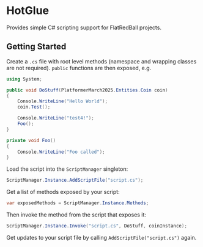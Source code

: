 # HotGlue

Provides simple C# scripting support for FlatRedBall projects.

## Getting Started

Create a `.cs` file with root level methods (namespace and wrapping classes are not required). 
`public` functions are then exposed, e.g.

```csharp
using System;

public void DoStuff(PlatformerMarch2025.Entities.Coin coin)
{
    Console.WriteLine("Hello World");
    coin.Test();

    Console.WriteLine("test4!");
    Foo();
}

private void Foo()
{
    Console.WriteLine("Foo called");
}

```

Load the script into the `ScriptManager` singleton:

```csharp
ScriptManager.Instance.AddScriptFile("script.cs");
```

Get a list of methods exposed by your script:

```csharp
var exposedMethods = ScriptManager.Instance.Methods;
```

Then invoke the method from the script that exposes it:

```csharp
ScriptManager.Instance.Invoke("script.cs", DoStuff, coinInstance);
```

Get updates to your script file by calling `AddScriptFile("script.cs")` again.

